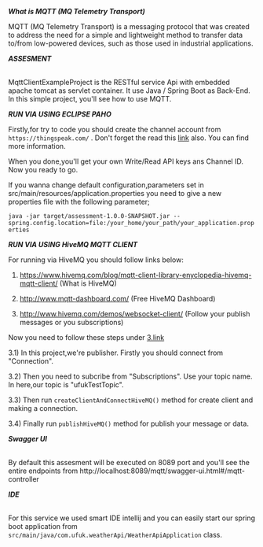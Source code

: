 ***What is MQTT (MQ Telemetry Transport)***

MQTT (MQ Telemetry Transport) is a messaging protocol that was created to address the need for a simple and lightweight method to transfer data to/from low-powered devices, such as those used in industrial applications.

***ASSESMENT***

<br/> MqttClientExampleProject is the RESTful service Api with embedded apache tomcat as servlet container. It use Java / Spring Boot as Back-End. In this simple project, you'll see how to use MQTT.

***RUN VIA USING ECLIPSE PAHO***

Firstly,for try to code you should create the channel account from ```https://thingspeak.com/``` . Don't forget the read this [link](https://uk.mathworks.com/help/thingspeak/publishtoachannelfeed.html) also. You can find more information.

When you done,you'll get your own Write/Read API keys ans Channel ID. Now you ready to go.  

If you wanna change default configuration,parameters set in src/main/resources/application.properties you need to give a new properties file with the following parameter;

```java -jar target/assessment-1.0.0-SNAPSHOT.jar --spring.config.location=file:/your_home/your_path/your_application.properties```

***RUN VIA USING HiveMQ MQTT CLIENT***

For running via HiveMQ you should follow links below:

1) https://www.hivemq.com/blog/mqtt-client-library-enyclopedia-hivemq-mqtt-client/  (What is HiveMQ)

2) http://www.mqtt-dashboard.com/ (Free HiveMQ Dashboard)

3) http://www.hivemq.com/demos/websocket-client/ (Follow your publish messages or you subscriptions)

Now you need to follow these steps under [3.link](http://www.hivemq.com/demos/websocket-client/)

3.1) In this project,we're publisher. Firstly you should connect from "Connection".

3.2) Then you need to subcribe from "Subscriptions". Use your topic name. In here,our topic is "ufukTestTopic".

3.3) Then run ```createClientAndConnectHiveMQ()``` method for create client and making a connection.

3.4) Finally run ```publishHiveMQ()``` method for publish your message or data.



***Swagger UI***

<br/>By default this assesment will be executed on 8089 port and you'll see the entire endpoints from http://localhost:8089/mqtt/swagger-ui.html#/mqtt-controller


***IDE***

<br/>For this service we used smart IDE intellij and you can easily start our spring boot application from ```src/main/java/com.ufuk.weatherApi/WeatherApiApplication``` class.

